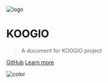 ![logo](_media/icon.svg)

# KOOGIO

> A document for KOOGIO project

[GitHub](https://github.com/phongduong/koogio)
[Learn more](/docs/koogio-document.md)

![color](#f0f0f0)
